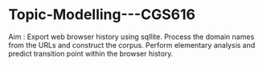 # Topic-Modelling---CGS616

Aim : Export web browser history using sqllite. Process the domain names from the URLs and construct the corpus. Perform elementary analysis and predict transition point within the browser history.
